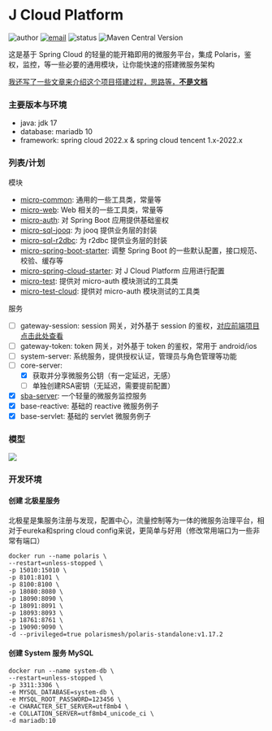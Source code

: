 
# J Cloud Platform

![author](https://img.shields.io/badge/author-mrtt-blue.svg)
[![email](https://img.shields.io/badge/email-jiang.taojie@foxmail.com-blue.svg)](mailto:jiang.taojie@foxmail.com)
![status](https://img.shields.io/badge/status-developing-yellow.svg)
![Maven Central Version](https://img.shields.io/maven-central/v/com.jiangtj.platform/parent)

这是基于 Spring Cloud 的轻量的能开箱即用的微服务平台，集成 Polaris，鉴权，监控，等一些必要的通用模块，让你能快速的搭建微服务架构

[我还写了一些文章来介绍这个项目搭建过程，思路等，**不是文档**](https://jiangtj.com/tags/Spring-Cloud-%E5%B9%B3%E5%8F%B0%E6%90%AD%E5%BB%BA/)

### 主要版本与环境

- java: jdk 17
- database: mariadb 10
- framework: spring cloud 2022.x & spring cloud tencent 1.x-2022.x

### 列表/计划

模块
- [micro-common](/micro-common): 通用的一些工具类，常量等
- [micro-web](/micro-web): Web 相关的一些工具类，常量等
- [micro-auth](/micro-auth): 对 Spring Boot 应用提供基础鉴权
- [micro-sql-jooq](/micro-sql-jooq): 为 jooq 提供业务层的封装
- [micro-sql-r2dbc](/micro-sql-r2dbc): 为 r2dbc 提供业务层的封装
- [micro-spring-boot-starter](/micro-spring-cloud-starter): 调整 Spring Boot 的一些默认配置，接口规范、校验、缓存等
- [micro-spring-cloud-starter](/micro-spring-cloud-starter): 对 J Cloud Platform 应用进行配置
- [micro-test](/micro-test): 提供对 micro-auth 模块测试的工具类
- [micro-test-cloud](/micro-test-cloud): 提供对 micro-auth 模块测试的工具类

服务
- [ ] gateway-session: session 网关，对外基于 session 的鉴权，[对应前端项目点击此处查看](https://github.com/jiangtj-lab/jc-admin-session)
- [ ] gateway-token: token 网关，对外基于 token 的鉴权，常用于 android/ios
- [ ] system-server: 系统服务，提供授权认证，管理员与角色管理等功能
- [ ] core-server:
  - [x] 获取并分享微服务公钥（有一定延迟，无感）
  - [ ] 单独创建RSA密钥（无延迟，需要提前配置）
- [x] [sba-server](https://github.com/codecentric/spring-boot-admin): 一个轻量的微服务监控服务
- [x] base-reactive: 基础的 reactive 微服务例子
- [x] base-servlet: 基础的 servlet 微服务例子

### 模型

![](https://github.com/jiangtj/jc-platform/assets/15902347/48c9a592-a314-4d7e-9838-5fc6528f8caf)

### 开发环境

#### 创建 北极星服务

北极星是集服务注册与发现，配置中心，流量控制等为一体的微服务治理平台，相对于eureka和spring cloud config来说，更简单与好用（修改常用端口为一些非常有端口）

```shell
docker run --name polaris \
--restart=unless-stopped \
-p 15010:15010 \
-p 8101:8101 \
-p 8100:8100 \
-p 18080:8080 \
-p 18090:8090 \
-p 18091:8091 \
-p 18093:8093 \
-p 18761:8761 \
-p 19090:9090 \
-d --privileged=true polarismesh/polaris-standalone:v1.17.2
```

#### 创建 System 服务 MySQL

```shell
docker run --name system-db \
--restart=unless-stopped \
-p 3311:3306 \
-e MYSQL_DATABASE=system-db \
-e MYSQL_ROOT_PASSWORD=123456 \
-e CHARACTER_SET_SERVER=utf8mb4 \
-e COLLATION_SERVER=utf8mb4_unicode_ci \
-d mariadb:10
```
